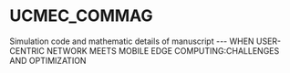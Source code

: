 # UCMEC_COMMAG
Simulation code and mathematic details of manuscript --- WHEN USER-CENTRIC NETWORK MEETS MOBILE EDGE COMPUTING:CHALLENGES AND OPTIMIZATION
